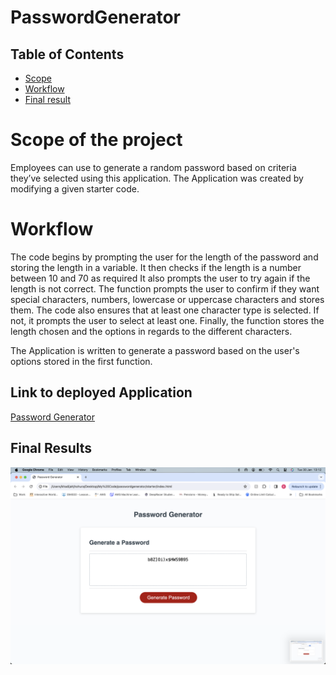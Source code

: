 # PasswordGenerator

## Table of Contents
- [Scope](#scope-of-project)
- [Workflow](#workflow)
- [Final result](#final-results)

# Scope of the project
Employees can use to generate a random password based on criteria they’ve selected using this application. The Application was created by modifying a given starter code.

# Workflow
The code begins by prompting the user for the length of the password and storing the length in a variable.
It then checks if the length is a number between 10 and 70 as required
It also prompts the user to try again if the length is not correct. 
The function prompts the user to confirm if they want special characters, numbers, lowercase or uppercase characters and stores them. The code also ensures that at least one character type is selected. If not, it prompts the user to select at least one. Finally, the function stores the length chosen and the options in regards to the different characters.
 
The Application is written to generate a password based on the user's options stored in the first function. 

## Link to deployed Application
[Password Generator](https://kjhohura24.github.io/passwordgenerator/)

## Final Results
![Password Generator result](https://github.com/Kjhohura24/passwordgenerator/blob/main/assets/Password%20generator%20%205.png)